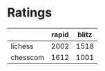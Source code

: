 # Ratings

|          | rapid | blitz |
|----------|-------|-------|
| lichess  | 2002 | 1518 |
| chesscom | 1612 | 1001 |
